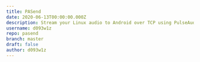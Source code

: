 ```yaml
---
title: PASend
date: 2020-06-13T00:00:00.000Z
description: Stream your Linux audio to Android over TCP using PulseAudio and C++.
username: d093w1z
repo: pasend
branch: master
draft: false
author: d093w1z
---
```


